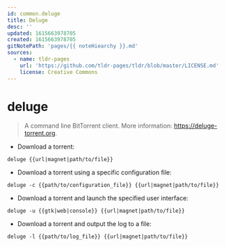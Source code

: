```yaml
---
id: common.deluge
title: Deluge
desc: ''
updated: 1615663978705
created: 1615663978705
gitNotePath: 'pages/{{ noteHiearchy }}.md'
sources:
  - name: tldr-pages
    url: 'https://github.com/tldr-pages/tldr/blob/master/LICENSE.md'
    license: Creative Commons
---
```

# deluge

> A command line BitTorrent client.
> More information: <https://deluge-torrent.org>.

- Download a torrent:

`deluge {{url|magnet|path/to/file}}`

- Download a torrent using a specific configuration file:

`deluge -c {{path/to/configuration_file}} {{url|magnet|path/to/file}}`

- Download a torrent and launch the specified user interface:

`deluge -u {{gtk|web|console}} {{url|magnet|path/to/file}}`

- Download a torrent and output the log to a file:

`deluge -l {{path/to/log_file}} {{url|magnet|path/to/file}}`

